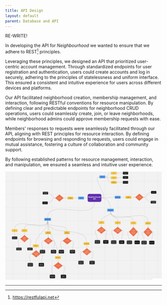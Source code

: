 ```yaml
---
title: API Design
layout: default
parent: Database and API
---
```


RE-WRITE!

In developing the API for _Neighbourhood_ we wanted to ensure that we adhere to REST[^1] principles.

Leveraging these principles, we designed an API that prioritized user-centric account management. Through standardized endpoints for user registration and authentication, users could create accounts and log in securely, adhering to the principles of statelessness and uniform interface. This ensured a consistent and intuitive experience for users across different devices and platforms.

Our API facilitated neighborhood creation, membership management, and interaction, following RESTful conventions for resource manipulation. By defining clear and predictable endpoints for neighborhood CRUD operations, users could seamlessly create, join, or leave neighborhoods, while neighborhood admins could approve membership requests with ease.

Members' responses to requests were seamlessly facilitated through our API, aligning with REST principles for resource interaction. By defining endpoints for browsing and responding to requests, users could engage in mutual assistance, fostering a culture of collaboration and community support.

By following established patterns for resource management, interaction, and manipulation, we ensured a seamless and intuitive user experience.

![API Map](../assets/images/api_map.png)

---

[^1]: https://restfulapi.net
